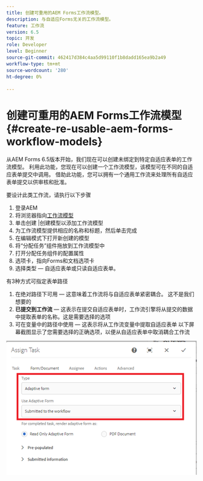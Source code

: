 ```yaml
---
title: 创建可重用的AEM Forms工作流模型。
description: 与自适应Forms无关的工作流模型。
feature: 工作流
version: 6.5
topic: 开发
role: Developer
level: Beginner
source-git-commit: 462417d384c4aa5d99110f1b8dadd165ea9b2a49
workflow-type: tm+mt
source-wordcount: '280'
ht-degree: 0%

---
```



# 创建可重用的AEM Forms工作流模型{#create-re-usable-aem-forms-workflow-models}

从AEM Forms 6.5版本开始，我们现在可以创建未绑定到特定自适应表单的工作流模型。 利用此功能，您现在可以创建一个工作流模型，该模型可在不同的自适应表单提交中调用。 借助此功能，您可以拥有一个通用工作流来处理所有自适应表单提交以供审核和批准。

要设计此类工作流，请执行以下步骤

1. 登录AEM
1. 将浏览器指向[工作流模型](http://localhost:4502/libs/cq/workflow/admin/console/content/models.html)
1. 单击创建 |创建模型以添加工作流模型
1. 为工作流模型提供相应的名称和标题，然后单击完成
1. 在编辑模式下打开新创建的模型
1. 将“分配任务”组件拖放到工作流模型中
1. 打开分配任务组件的配置属性
1. 选项卡，指向Forms和文档选项卡
1. 选择类型 — 自适应表单或只读自适应表单。

有3种方式可指定表单路径

1. 在绝对路径下可用 — 这意味着工作流将与自适应表单紧密耦合。 这不是我们想要的
1. **已提交到工作流**  — 这表示在提交自适应表单时，工作流引擎将从提交的数据中提取表单的名称。这是需要选择的选项
1. 可在变量中的路径中使用 — 这表示将从工作流变量中提取自适应表单
以下屏幕截图显示了您需要选择的正确选项，以便从自适应表单中取消耦合工作流

![工作流模型](assets/workflomodel.PNG)